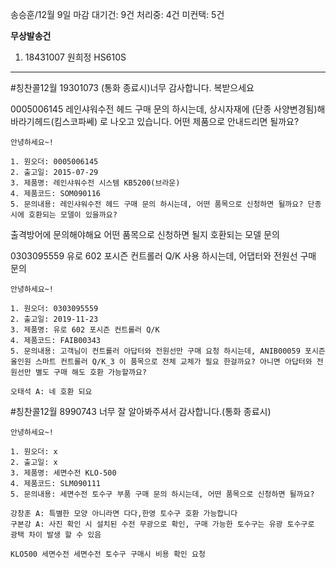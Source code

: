 송승훈/12월 9일 마감
대기건: 9건
처리중: 4건
미컨택: 5건

**무상발송건**
1. 18431007 원희정 HS610S

---

#칭찬콜12월 
19301073 (통화 종료시)너무 감사합니다. 복받으세요

0005006145
레인샤워수전 헤드 구매 문의 하시는데, 
상시자재에 (단종 사양변경됨)해바라기헤드(킴스코파쎄) 로 나오고 있습니다. 어떤 제품으로 안내드리면 될까요?
```
안녕하세요~!

1. 원오더: 0005006145
2. 출고일: 2015-07-29
3. 제품명: 레인샤워수전 시스템 KB5200(브라운)
4. 제품코드: SOM090116
5. 문의내용: 레인샤워수전 헤드 구매 문의 하시는데, 어떤 품목으로 신청하면 될까요? 단종시에 호환되는 모델이 있을까요?
```
출격방어에 문의해야해요
어떤 품목으로 신청하면 될지 호환되는 모델 문의


0303095559
유로 602 포시즌 컨트롤러 Q/K 사용 하시는데, 어댑터와 전원선 구매 문의 
```
안녕하세요~!

1. 원오더: 0303095559
2. 출고일: 2019-11-23
3. 제품명: 유로 602 포시즌 컨트롤러 Q/K
4. 제품코드: FAIB00343
5. 문의내용: 고객님이 컨트롤러 아답터와 전원선만 구매 요청 하시는데, ANIB00059 포시즌 올인원 스마트 컨트롤러 Q/K_3 이 품목으로 전체 교체가 필요 한걸까요? 아니면 아답터와 전원선만 별도 구매 해도 호환 가능할까요?

오태석 A: 네 호환 되요
```


#칭찬콜12월 
8990743
너무 잘 알아봐주셔서 감사합니다.(통화 종료시)

```
안녕하세요~!

1. 원오더: x
2. 출고일: x
3. 제품명: 세면수전 KLO-500
4. 제품코드: SLM090111
5. 문의내용: 세면수전 토수구 부품 구매 문의 하시는데, 어떤 품목으로 신청하면 될까요?

강창훈 A: 특별한 모양 아니라면 다다,한영 토수구 호환 가능합니다
구본강 A: 사진 확인 시 설치된 수전 무광으로 확인, 구매 가능한 토수구는 유광 토수구로 광택 차이 발생 할 수 있음
```

```
KLO500 세면수전 세면수전 토수구 구매시 비용 확인 요청
```